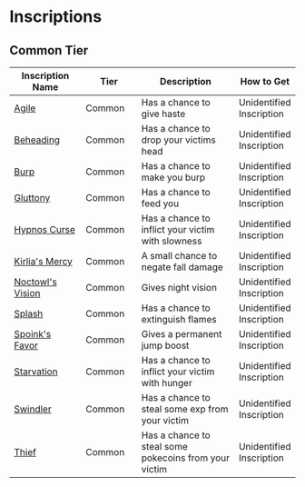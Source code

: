 # Inscriptions



## Common Tier

<table data-full-width="true"><thead><tr><th width="199">Inscription Name</th><th width="129">Tier</th><th width="375">Description</th><th>How to Get</th></tr></thead><tbody><tr><td><a href="inscriptions.md">Agile</a></td><td>Common</td><td>Has a chance to give haste</td><td>Unidentified Inscription</td></tr><tr><td><a href="inscriptions.md">Beheading</a></td><td>Common</td><td>Has a chance to drop your victims head</td><td>Unidentified Inscription</td></tr><tr><td><a href="inscriptions.md">Burp</a></td><td>Common</td><td>Has a chance to make you burp</td><td>Unidentified Inscription</td></tr><tr><td><a href="inscriptions.md">Gluttony</a></td><td>Common</td><td>Has a chance to feed you</td><td>Unidentified Inscription</td></tr><tr><td><a href="inscriptions.md">Hypnos Curse</a></td><td>Common</td><td>Has a chance to inflict your victim with slowness</td><td>Unidentified Inscription</td></tr><tr><td><a href="inscriptions.md">Kirlia's Mercy</a></td><td>Common</td><td>A small chance to negate fall damage</td><td>Unidentified Inscription</td></tr><tr><td><a href="inscriptions.md">Noctowl's Vision</a></td><td>Common</td><td>Gives night vision</td><td>Unidentified Inscription</td></tr><tr><td><a href="inscriptions.md">Splash</a></td><td>Common</td><td>Has a chance to extinguish flames</td><td>Unidentified Inscription</td></tr><tr><td><a href="inscriptions.md">Spoink's Favor</a></td><td>Common</td><td>Gives a permanent jump boost</td><td>Unidentified Inscription</td></tr><tr><td><a href="inscriptions.md">Starvation</a></td><td>Common</td><td>Has a chance to inflict your victim with hunger</td><td>Unidentified Inscription</td></tr><tr><td><a href="inscriptions.md">Swindler</a></td><td>Common</td><td>Has a chance to steal some exp from your victim</td><td>Unidentified Inscription</td></tr><tr><td><a href="inscriptions.md">Thief</a></td><td>Common</td><td>Has a chance to steal some pokecoins from your victim</td><td>Unidentified Inscription</td></tr></tbody></table>
